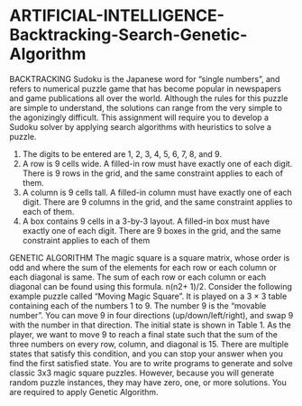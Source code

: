 # ARTIFICIAL-INTELLIGENCE-Backtracking-Search-Genetic-Algorithm

BACKTRACKING 
Sudoku is the Japanese word for “single numbers”, and refers to numerical puzzle game that
has become popular in newspapers and game publications all over the world. Although the
rules for this puzzle are simple to understand, the solutions can range from the very simple to
the agonizingly difficult. This assignment will require you to develop a Sudoku solver by
applying search algorithms with
heuristics to solve a puzzle.

1. The digits to be entered are 1, 2, 3, 4, 5, 6, 7, 8, and 9.
2. A row is 9 cells wide. A filled-in row must have exactly one of each digit. There is 9
rows in the grid, and the same constraint applies to each of them.
3. A column is 9 cells tall. A filled-in column must have exactly one of each digit. There
are 9 columns in the grid, and the same constraint applies to each of them.
4. A box contains 9 cells in a 3-by-3 layout. A filled-in box must have exactly one of
each digit. There are 9 boxes in the grid, and the same constraint applies to each of
them

GENETIC ALGORITHM 
The magic square is a square matrix, whose order is odd and where the sum of the elements for
each row or each column or each diagonal is same. The sum of each row or each column or
each diagonal can be found using this formula. n(n2+ 1)/2. Consider the following example
puzzle called “Moving Magic Square”. It is played on a 3 × 3 table containing each of the
numbers 1 to 9. The number 9 is the “movable number”. You can move 9 in four directions
(up/down/left/right), and swap 9 with the number in that direction. The initial state is shown in
Table 1. As the player, we want to move 9 to reach a final state such that the sum of the three
numbers on every row, column, and diagonal is 15. There are multiple states that satisfy this
condition, and you can stop your answer when you find the first satisfied state.
You are to write programs to generate and solve
classic 3x3 magic square puzzles. However,
because you will generate random puzzle
instances, they may have zero, one, or more
solutions.
You are required to apply Genetic Algorithm.
